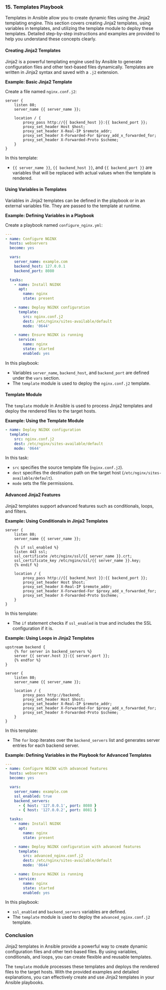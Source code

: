 ### 15. Templates Playbook

Templates in Ansible allow you to create dynamic files using the Jinja2 templating engine. 
This section covers creating Jinja2 templates, using variables in templates, and utilizing the template module to deploy these templates. 
Detailed step-by-step instructions and examples are provided to help you understand these concepts clearly.

#### Creating Jinja2 Templates

Jinja2 is a powerful templating engine used by Ansible to generate configuration files and other text-based files dynamically. 
Templates are written in Jinja2 syntax and saved with a `.j2` extension.

**Example: Basic Jinja2 Template**

Create a file named `nginx.conf.j2`:

```jinja2
server {
    listen 80;
    server_name {{ server_name }};

    location / {
        proxy_pass http://{{ backend_host }}:{{ backend_port }};
        proxy_set_header Host $host;
        proxy_set_header X-Real-IP $remote_addr;
        proxy_set_header X-Forwarded-For $proxy_add_x_forwarded_for;
        proxy_set_header X-Forwarded-Proto $scheme;
    }
}
```

In this template:
- `{{ server_name }}`, `{{ backend_host }}`, and `{{ backend_port }}` are variables that will be replaced with actual values when the template is rendered.

#### Using Variables in Templates

Variables in Jinja2 templates can be defined in the playbook or in an external variables file. They are passed to the template at runtime.

**Example: Defining Variables in a Playbook**

Create a playbook named `configure_nginx.yml`:

```yaml
---
- name: Configure NGINX
  hosts: webservers
  become: yes

  vars:
    server_name: example.com
    backend_host: 127.0.0.1
    backend_port: 8080

  tasks:
    - name: Install NGINX
      apt:
        name: nginx
        state: present

    - name: Deploy NGINX configuration
      template:
        src: nginx.conf.j2
        dest: /etc/nginx/sites-available/default
        mode: '0644'

    - name: Ensure NGINX is running
      service:
        name: nginx
        state: started
        enabled: yes
```

In this playbook:
- Variables `server_name`, `backend_host`, and `backend_port` are defined under the `vars` section.
- The `template` module is used to deploy the `nginx.conf.j2` template.

#### Template Module

The `template` module in Ansible is used to process Jinja2 templates and deploy the rendered files to the target hosts.

**Example: Using the Template Module**

```yaml
- name: Deploy NGINX configuration
  template:
    src: nginx.conf.j2
    dest: /etc/nginx/sites-available/default
    mode: '0644'
```

In this task:
- `src` specifies the source template file (`nginx.conf.j2`).
- `dest` specifies the destination path on the target host (`/etc/nginx/sites-available/default`).
- `mode` sets the file permissions.

#### Advanced Jinja2 Features

Jinja2 templates support advanced features such as conditionals, loops, and filters.

**Example: Using Conditionals in Jinja2 Templates**

```jinja2
server {
    listen 80;
    server_name {{ server_name }};

    {% if ssl_enabled %}
    listen 443 ssl;
    ssl_certificate /etc/nginx/ssl/{{ server_name }}.crt;
    ssl_certificate_key /etc/nginx/ssl/{{ server_name }}.key;
    {% endif %}

    location / {
        proxy_pass http://{{ backend_host }}:{{ backend_port }};
        proxy_set_header Host $host;
        proxy_set_header X-Real-IP $remote_addr;
        proxy_set_header X-Forwarded-For $proxy_add_x_forwarded_for;
        proxy_set_header X-Forwarded-Proto $scheme;
    }
}
```

In this template:
- The `if` statement checks if `ssl_enabled` is true and includes the SSL configuration if it is.

**Example: Using Loops in Jinja2 Templates**

```jinja2
upstream backend {
    {% for server in backend_servers %}
    server {{ server.host }}:{{ server.port }};
    {% endfor %}
}

server {
    listen 80;
    server_name {{ server_name }};

    location / {
        proxy_pass http://backend;
        proxy_set_header Host $host;
        proxy_set_header X-Real-IP $remote_addr;
        proxy_set_header X-Forwarded-For $proxy_add_x_forwarded_for;
        proxy_set_header X-Forwarded-Proto $scheme;
    }
}
```

In this template:
- The `for` loop iterates over the `backend_servers` list and generates server entries for each backend server.

**Example: Defining Variables in the Playbook for Advanced Templates**

```yaml
---
- name: Configure NGINX with advanced features
  hosts: webservers
  become: yes

  vars:
    server_name: example.com
    ssl_enabled: true
    backend_servers:
      - { host: '127.0.0.1', port: 8080 }
      - { host: '127.0.0.2', port: 8081 }

  tasks:
    - name: Install NGINX
      apt:
        name: nginx
        state: present

    - name: Deploy NGINX configuration with advanced features
      template:
        src: advanced_nginx.conf.j2
        dest: /etc/nginx/sites-available/default
        mode: '0644'

    - name: Ensure NGINX is running
      service:
        name: nginx
        state: started
        enabled: yes
```

In this playbook:
- `ssl_enabled` and `backend_servers` variables are defined.
- The `template` module is used to deploy the `advanced_nginx.conf.j2` template.

### Conclusion

Jinja2 templates in Ansible provide a powerful way to create dynamic configuration files and other text-based files. 
By using variables, conditionals, and loops, you can create flexible and reusable templates. 

The `template` module processes these templates and deploys the rendered files to the target hosts. 
With the provided examples and detailed explanations, you can effectively create and use Jinja2 templates in your Ansible playbooks.
